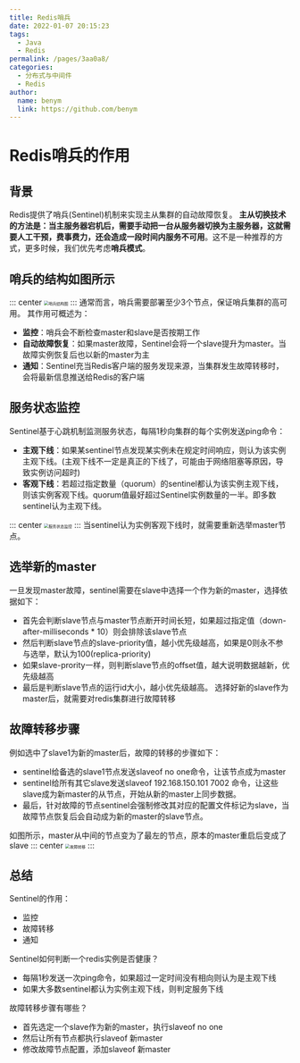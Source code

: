 ```yaml
---
title: Redis哨兵
date: 2022-01-07 20:15:23
tags: 
  - Java
  - Redis
permalink: /pages/3aa0a8/
categories: 
  - 分布式与中间件
  - Redis
author: 
  name: benym
  link: https://github.com/benym
---
```


# Redis哨兵的作用

## 背景

Redis提供了哨兵(Sentinel)机制来实现主从集群的自动故障恢复。
**主从切换技术的方法是：当主服务器宕机后，需要手动把一台从服务器切换为主服务器，这就需要人工干预，费事费力，还会造成一段时间内服务不可用**。这不是一种推荐的方式，更多时候，我们优先考虑**哨兵模式**。
## 哨兵的结构如图所示
::: center
<img src="https://image-1-1257237419.cos.ap-chongqing.myqcloud.com/redisImg/redisSentinel1.png/zipstyle" alt="哨兵结构图" style="zoom:50%;" />
:::
通常而言，哨兵需要部署至少3个节点，保证哨兵集群的高可用。
其作用可概述为：

 - **监控**：哨兵会不断检查master和slave是否按期工作
 - **自动故障恢复**：如果master故障，Sentinel会将一个slave提升为master。当故障实例恢复后也以新的master为主
 - **通知**：Sentinel充当Redis客户端的服务发现来源，当集群发生故障转移时，会将最新信息推送给Redis的客户端

## 服务状态监控
Sentinel基于心跳机制监测服务状态，每隔1秒向集群的每个实例发送ping命令：

 - **主观下线**：如果某sentinel节点发现某实例未在规定时间响应，则认为该实例主观下线。(主观下线不一定是真正的下线了，可能由于网络阻塞等原因，导致实例访问超时)
 - **客观下线**：若超过指定数量（quorum）的sentinel都认为该实例主观下线，则该实例客观下线。quorum值最好超过Sentinel实例数量的一半。即多数sentinel认为主观下线。

::: center
<img src="https://image-1-1257237419.cos.ap-chongqing.myqcloud.com/redisImg/redisSentinel2.png/zipstyle" alt="服务状态监控" style="zoom:50%;" />
:::
当sentinel认为实例客观下线时，就需要重新选举master节点。

## 选举新的master
一旦发现master故障，sentinel需要在slave中选择一个作为新的master，选择依据如下：

 - 首先会判断slave节点与master节点断开时间长短，如果超过指定值（down-after-milliseconds * 10）则会排除该slave节点
 - 然后判断slave节点的slave-priority值，越小优先级越高，如果是0则永不参与选举，默认为100(replica-priority)
 - 如果slave-prority一样，则判断slave节点的offset值，越大说明数据越新，优先级越高
 - 最后是判断slave节点的运行id大小，越小优先级越高。
  选择好新的slave作为master后，就需要对redis集群进行故障转移

## 故障转移步骤
例如选中了slave1为新的master后，故障的转移的步骤如下：

 - sentinel给备选的slave1节点发送slaveof no one命令，让该节点成为master
 - sentinel给所有其它slave发送slaveof 192.168.150.101 7002 命令，让这些slave成为新master的从节点，开始从新的master上同步数据。
 - 最后，针对故障的节点sentinel会强制修改其对应的配置文件标记为slave，当故障节点恢复后会自动成为新的master的slave节点。

如图所示，master从中间的节点变为了最左的节点，原本的master重启后变成了slave
::: center
<img src="https://image-1-1257237419.cos.ap-chongqing.myqcloud.com/redisImg/redisSentinel3.png/zipstyle" alt="故障转移" style="zoom:50%;" />
:::

## 总结
Sentinel的作用：

 - 监控
 - 故障转移
 - 通知

Sentinel如何判断一个redis实例是否健康？

 - 每隔1秒发送一次ping命令，如果超过一定时间没有相向则认为是主观下线
 - 如果大多数sentinel都认为实例主观下线，则判定服务下线

故障转移步骤有哪些？

 - 首先选定一个slave作为新的master，执行slaveof no one
 - 然后让所有节点都执行slaveof 新master
 - 修改故障节点配置，添加slaveof 新master
